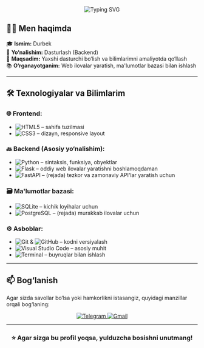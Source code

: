 <!-- Profil Banneri -->
<div align="center">
  <img src="https://readme-typing-svg.demolab.com?font=Fira+Code&size=26&pause=1000&color=00C4FF&center=true&vCenter=true&width=600&lines=Hi+there+%F0%9F%91%8B;Hello+my+name+is+Durbek!" alt="Typing SVG" />
</div>

## 🧑‍💻 Men haqimda

🎓 **Ismim:** Durbek  
💼 **Yo‘nalishim:** Dasturlash (Backend)  
🎯 **Maqsadim:** Yaxshi dasturchi bo‘lish va bilimlarimni amaliyotda qo‘llash  
📚 **O‘rganayotganim:** Web ilovalar yaratish, ma'lumotlar bazasi bilan ishlash

---

## 🛠️ Texnologiyalar va Bilimlarim

### 🌐 Frontend:
- ![HTML5](https://img.shields.io/badge/HTML5-E34F26?style=for-the-badge&logo=html5&logoColor=white) – sahifa tuzilmasi
- ![CSS3](https://img.shields.io/badge/CSS3-1572B6?style=for-the-badge&logo=css3&logoColor=white) – dizayn, responsive layout

### 🔙 Backend (Asosiy yo‘nalishim):
- ![Python](https://img.shields.io/badge/Python-3776AB?style=for-the-badge&logo=python&logoColor=white) – sintaksis, funksiya, obyektlar
- ![Flask](https://img.shields.io/badge/Flask-000000?style=for-the-badge&logo=flask&logoColor=white) – oddiy web ilovalar yaratishni boshlamoqdaman
- ![FastAPI](https://img.shields.io/badge/FastAPI-005571?style=for-the-badge&logo=fastapi) – (rejada) tezkor va zamonaviy API'lar yaratish uchun

### 🗃️ Ma'lumotlar bazasi:
- ![SQLite](https://img.shields.io/badge/SQLite-07405E?style=for-the-badge&logo=sqlite&logoColor=white) – kichik loyihalar uchun
- ![PostgreSQL](https://img.shields.io/badge/PostgreSQL-316192?style=for-the-badge&logo=postgresql&logoColor=white) – (rejada) murakkab ilovalar uchun

### ⚙️ Asboblar:
- ![Git](https://img.shields.io/badge/Git-F05032?style=for-the-badge&logo=git&logoColor=white) & 
  ![GitHub](https://img.shields.io/badge/GitHub-100000?style=for-the-badge&logo=github&logoColor=white) – kodni versiyalash
- ![Visual Studio Code](https://img.shields.io/badge/VS_Code-0078D4?style=for-the-badge&logo=visual%20studio%20code&logoColor=white) – asosiy muhit
- ![Terminal](https://img.shields.io/badge/Terminal-black?style=for-the-badge&logo=gnubash&logoColor=white) – buyruqlar bilan ishlash

---

## 📫 Bog‘lanish

Agar sizda savollar bo‘lsa yoki hamkorlikni istasangiz, quyidagi manzillar orqali bog‘laning:

<div align="center">
  <a href="https://t.me/YourTelegramUsername">
    <img src="https://img.shields.io/badge/Telegram-2CA5E0?style=for-the-badge&logo=telegram&logoColor=white" alt="Telegram"/>
  </a>
  <a href="mailto:youremail@example.com">
    <img src="https://img.shields.io/badge/Gmail-D14836?style=for-the-badge&logo=gmail&logoColor=white" alt="Gmail"/>
  </a>
</div>

---

<div align="center">
  <h3>⭐ Agar sizga bu profil yoqsa, yulduzcha bosishni unutmang!</h3>
</div>
